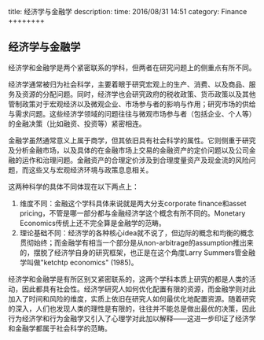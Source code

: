 title:  经济学与金融学
description:
time: 2016/08/31 14:51
category: Finance
++++++++

## 经济学与金融学

经济学和金融学是两个紧密联系的学科，但两者在研究问题上的侧重点有所不同。

经济学通常被归为社会科学，主要着眼于研究宏观上的生产、消费、以及商品、服务及资源的分配问题。同时，经济学也会研究政府的税收政策、货币政策以及其他管制政策对于宏观经济以及微观企业、市场参与者的影响与作用；研究市场的供给与需求问题。这些经济学领域的问题往往与微观市场参与者（包括企业、个人等）的金融决策（比如融资、投资等）紧密相连。

金融学虽然通常意义上属于商学，但其依旧具有社会科学的属性。它则侧重于研究及分析金融市场，以及具体的在金融市场上交易的金融资产的定价问题以及公司金融的运作和治理问题。金融资产的合理定价涉及到合理度量资产及现金流的风险问题，而这些又与宏观经济环境与政策息息相关。

这两种科学的具体不同体现在以下两点上：

1. 维度不同：金融这个学科具体来说就是两大分支corporate finance和asset pricing，不管是哪一部分都与金融经济学这个概念有所不同的。Monetary Economics传统上还不完全算是金融学的范畴。
2. 理论基础不同：经济学的各种核心idea就不说了，但边际的概念和均衡的概念贯彻始终；而金融学有相当一个部分是从non-arbitrage的assumption推出来的，摆脱了经济学自身的研究框架，也正是在这个角度Larry Summers管金融学叫做"ketchtp economics" (1985)。

经济学和金融学是有所区别又紧密联系的，这两个学科本质上研究的都是人类的活动，因此都具有社会性。经济学研究人如何优化配置有限的资源，而金融学则对此加入了时间和风险的维度，实质上依旧在研究人如何最优化地配置资源。随着研究的深入，人们也发现人类的理性是有限的，往往并不能总是做出最优的决策，因此行为经济学和行为金融学又引入了心理学对此加以解释——这进一步印证了经济学和金融学都属于社会科学的范畴。

